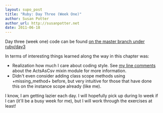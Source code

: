 ```yaml
---
layout: supo_post
title: "Ruby: Day Three (Week One)"
author: Susan Potter
author_url: http://susanpotter.net
date: 2011-06-18
---
```


Day three (week one) code can be found 
[on the master branch under ruby/day3](https://github.com/mbbx6spp/7languages7weeks/tree/master/ruby/day3)

In terms of interesting things learned along the way in this chapter was:
* Realization how much I care about coding style. See [my line comments](https://github.com/mbbx6spp/7languages7weeks/tree/master/ruby/day3/selfstudy.rb)
about the ActsAsCsv mixin module for more information.
* Didn't even consider adding class scope methods using +missing_method+ before, but very intuitive for 
those that have done this on the instance scope already (like me).

I know, I am getting lazier each day. I will hopefully pick up during Io week if I can (it'll be a busy week for me),
but I will work through the exercises at least!
